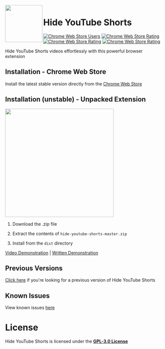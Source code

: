 <img width="120" height="120" align="left" style="float: left" src="https://i.imgur.com/GqVlqC1.png">

# Hide YouTube Shorts
[![Chrome Web Store Users](https://img.shields.io/chrome-web-store/users/aljlkinhomaaahfdojalfmimeidofpih?color=%233694ff&label=users&style=for-the-badge)](https://chrome.google.com/webstore/detail/hide-youtube-shorts/epgdblohfbmigelolmilnjhaoikmjdan)
[![Chrome Web Store Rating](https://img.shields.io/chrome-web-store/rating/aljlkinhomaaahfdojalfmimeidofpih?color=%239c61d4&style=for-the-badge)](https://chrome.google.com/webstore/detail/hide-youtube-shorts/epgdblohfbmigelolmilnjhaoikmjdan)
[![Chrome Web Store Rating](https://img.shields.io/github/v/release/probablyraging/hide-youtube-shorts?color=%23ed8c32&style=for-the-badge)](https://chrome.google.com/webstore/detail/hide-youtube-shorts/epgdblohfbmigelolmilnjhaoikmjdan)
[![Chrome Web Store Rating](https://img.shields.io/github/license/probablyraging/hide-youtube-shorts?color=%2337b855&style=for-the-badge)](https://chrome.google.com/webstore/detail/hide-youtube-shorts/epgdblohfbmigelolmilnjhaoikmjdan)

Hide YouTube Shorts videos effortlessly with this powerful browser extension

## Installation - Chrome Web Store
Install the latest stable version directly from the [Chrome Web Store](https://chrome.google.com/webstore/detail/aljlkinhomaaahfdojalfmimeidofpih)

## Installation (unstable) - Unpacked Extension
<img width=350 style="align: center" src="https://i.imgur.com/RBUP2pE.png">

1. Download the .zip file

2. Extract the contents of `hide-youtube-shorts-master.zip`

3. Install from the `dist` directory

[Video Demonstration](https://www.youtube.com/watch?v=hIRX1dpfqHc) | [Written Demonstration](https://developer.chrome.com/docs/extensions/mv3/getstarted/development-basics/#load-unpacked)

## Previous Versions
[Click here](https://github.com/ProbablyRaging/hide-youtube-shorts/releases) if you're looking for a previous version of Hide YouTube Shorts

## Known Issues
View known issues [here](https://github.com/ProbablyRaging/hide-youtube-shorts/issues/2)

# License
Hide YouTube Shorts is licensed under the **[GPL-3.0 License](./LICENSE)**